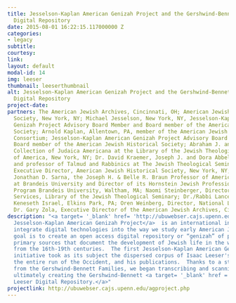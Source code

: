 ```yaml
---
title: Jesselson-Kaplan American Genizah Project and the Gershwind-Bennett Isaac Leeser
  Digital Repository
date: 2015-08-01 16:22:15.117000000 Z
categories:
- legacy
subtitle:
courtesy:
link:
layout: default
modal-id: 14
img: leeser
thumbnail: leeserthumbnail
alt: Jesselson-Kaplan American Genizah Project and the Gershwind-Bennett Isaac Leeser
  Digital Repository
project-date:
partners: The American Jewish Archives, Cincinnati, OH; American Jewish Historical
  Society, New York, NY; Michael Jesselson, New York, NY, Jesselson-Kaplan American
  Genizah Project Advisory Board Member and Board member of the American Jewish Historical
  Society; Arnold Kaplan, Allentown, PA, member of the American Jewish Archives Ezra
  Consortium; Jesselson-Kaplan American Genizah Project Advisory Board member, and
  Board member of the American Jewish Historical Society; Abraham J. and Deborah Karp
  Collection of Judaica Americana at the Library of the Jewish Theological Seminary
  of America, New York, NY; Dr. David Kraemer, Joseph J. and Dora Abbell Librarian
  and professor of Talmud and Rabbinics at The Jewish Theological Seminary; Eric Kingsley,
  Executive Director, American Jewish Historical Society, New York, NY; Professor
  Jonathan D. Sarna, the Joseph H. & Belle R. Braun Professor of American Jewish History
  at Brandeis University and Director of its Hornstein Jewish Professional Leadership
  Program Brandeis University, Waltham, MA; Naomi Steinberger, Director of Library
  Services, Library of the Jewish Theological Seminary; Dr./Rabbi Lance Sussman, Congregation
  Keneseth Israel, Elkins Park, PA; Oren Weinberg, Director, National Library of Israel;
  Dr. Gary Zola, Executive Director of the American Jewish Archives, Cincinnati, OH.
description: "<a target= '_blank' href= 'http://ubuwebser.cajs.upenn.edu/agproject.php'>The
  Jesselson-Kaplan American Genizah Project</a>  is an international initiative to
  integrate digital technologies into the way we study early American Jewry. Its primary
  goal is to create an open access digital repository or “genizah” of physically dispersed
  primary sources that document the development of Jewish life in the western hemisphere
  from the 16th-19th centuries.  The first Jesselson-Kaplan American Genizah project
  initiative took as its subject the dispersed corpus of Isaac Leeser's correspondence,
  the entire run of the Occident, and his publications.  Thanks to a start-up grant
  from the Gershwind-Bennett Families, we began transcribing and scanning the correspondence,
  ultimately creating the Gershwind-Bennett <a target= '_blank' href = 'http://leeser.library.upenn.edu/ilproject.php'>Isaac
  Leeser Digital Repository.</a>"
projectlink: http://ubuwebser.cajs.upenn.edu/agproject.php
---
```


